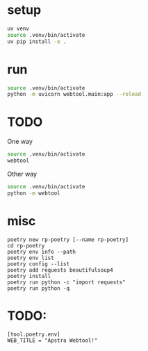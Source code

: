 #


# setup

```sh
uv venv
source .venv/bin/activate
uv pip install -e .
```


# run


```sh
source .venv/bin/activate
python -m uvicorn webtool.main:app --reload
```


# TODO

One way
```sh
source .venv/bin/activate
webtool
```

Other way
```sh
source .venv/bin/activate
python -m webtool
```


# misc

```
poetry new rp-poetry [--name rp-poetry]
cd rp-poetry
poetry env info --path
poetry env list
poetry config --list
poetry add requests beautifulsoup4
poetry install
poetry run python -c "import requests"
poetry run python -q

```


# TODO:

```
[tool.poetry.env]
WEB_TITLE = "Apstra Webtool!"
```

